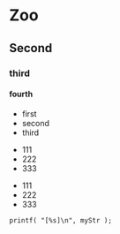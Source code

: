 # Zoo
## Second
### third
#### fourth

+ first
+ second
+ third


- 111
- 222
- 333


* 111
* 222
* 333


```
printf( "[%s]\n", myStr );
```

